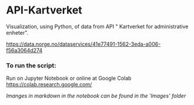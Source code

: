 # API-Kartverket
Visualization, using Python, of data from API " Kartverket for administrative enheter".

https://data.norge.no/dataservices/41e77491-1562-3eda-a006-f56a3064d274


### To run the script:
Run on Jupyter Notebook or online at Google Colab https://colab.research.google.com/

*Imanges in markdown in the notebook can be found in the 'Images' folder*
